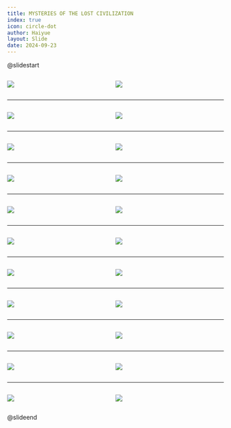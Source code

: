 ```yaml
---
title: MYSTERIES OF THE LOST CIVILIZATION
index: true
icon: circle-dot
author: Haiyue
layout: Slide
date: 2024-09-23
---
```

 
@slidestart

<div style="display:flex">
<div style="flex:1">

![](/reading/english/Level-T/MYSTERIES%20OF%20THE%20LOST%20CIVILIZATION/001.webp)
</div>
<div style="flex:1">

![](/reading/english/Level-T/MYSTERIES%20OF%20THE%20LOST%20CIVILIZATION/002.webp)
</div>
</div>

---

<div style="display:flex">
<div style="flex:1">

![](/reading/english/Level-T/MYSTERIES%20OF%20THE%20LOST%20CIVILIZATION/003.webp)
</div>
<div style="flex:1">

![](/reading/english/Level-T/MYSTERIES%20OF%20THE%20LOST%20CIVILIZATION/004.webp)
</div>
</div>

---

<div style="display:flex">
<div style="flex:1">

![](/reading/english/Level-T/MYSTERIES%20OF%20THE%20LOST%20CIVILIZATION/005.webp)
</div>
<div style="flex:1">

![](/reading/english/Level-T/MYSTERIES%20OF%20THE%20LOST%20CIVILIZATION/006.webp)
</div>
</div>

---

<div style="display:flex">
<div style="flex:1">

![](/reading/english/Level-T/MYSTERIES%20OF%20THE%20LOST%20CIVILIZATION/007.webp)
</div>
<div style="flex:1">

![](/reading/english/Level-T/MYSTERIES%20OF%20THE%20LOST%20CIVILIZATION/008.webp)
</div>
</div>

---

<div style="display:flex">
<div style="flex:1">

![](/reading/english/Level-T/MYSTERIES%20OF%20THE%20LOST%20CIVILIZATION/009.webp)
</div>
<div style="flex:1">

![](/reading/english/Level-T/MYSTERIES%20OF%20THE%20LOST%20CIVILIZATION/010.webp)
</div>
</div>

---

<div style="display:flex">
<div style="flex:1">

![](/reading/english/Level-T/MYSTERIES%20OF%20THE%20LOST%20CIVILIZATION/011.webp)
</div>
<div style="flex:1">

![](/reading/english/Level-T/MYSTERIES%20OF%20THE%20LOST%20CIVILIZATION/012.webp)
</div>
</div>

---

<div style="display:flex">
<div style="flex:1">

![](/reading/english/Level-T/MYSTERIES%20OF%20THE%20LOST%20CIVILIZATION/013.webp)
</div>
<div style="flex:1">

![](/reading/english/Level-T/MYSTERIES%20OF%20THE%20LOST%20CIVILIZATION/014.webp)
</div>
</div>

---

<div style="display:flex">
<div style="flex:1">

![](/reading/english/Level-T/MYSTERIES%20OF%20THE%20LOST%20CIVILIZATION/015.webp)
</div>
<div style="flex:1">

![](/reading/english/Level-T/MYSTERIES%20OF%20THE%20LOST%20CIVILIZATION/016.webp)
</div>
</div>

---

<div style="display:flex">
<div style="flex:1">

![](/reading/english/Level-T/MYSTERIES%20OF%20THE%20LOST%20CIVILIZATION/017.webp)
</div>
<div style="flex:1">

![](/reading/english/Level-T/MYSTERIES%20OF%20THE%20LOST%20CIVILIZATION/018.webp)
</div>
</div>

---

<div style="display:flex">
<div style="flex:1">

![](/reading/english/Level-T/MYSTERIES%20OF%20THE%20LOST%20CIVILIZATION/019.webp)
</div>
<div style="flex:1">

![](/reading/english/Level-T/MYSTERIES%20OF%20THE%20LOST%20CIVILIZATION/020.webp)
</div>
</div>

---

<div style="display:flex">
<div style="flex:1">

![](/reading/english/Level-T/MYSTERIES%20OF%20THE%20LOST%20CIVILIZATION/021.webp)
</div>
<div style="flex:1">

![](/reading/english/Level-T/MYSTERIES%20OF%20THE%20LOST%20CIVILIZATION/022.webp)
</div>
</div>

@slideend